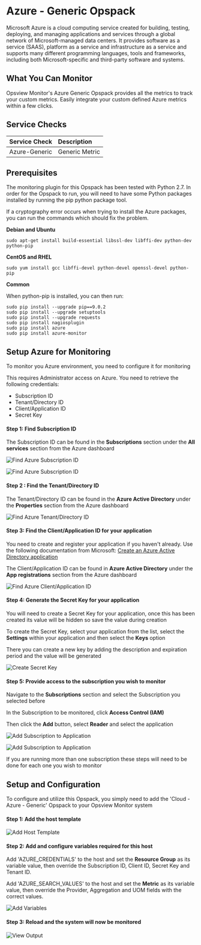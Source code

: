 
# Azure - Generic Opspack

Microsoft Azure is a cloud computing service created for building, testing, deploying, and managing applications and services through a global network of Microsoft-managed data centers. It provides software as a service (SAAS), platform as a service and infrastructure as a service and supports many different programming languages, tools and frameworks, including both Microsoft-specific and third-party software and systems.

## What You Can Monitor

Opsview Monitor's Azure Generic Opspack provides all the metrics to track your custom metrics. Easily integrate your custom defined Azure metrics within a few clicks.


## Service Checks

| Service Check | Description |
|:------------- |:----------- |
|Azure-Generic | Generic Metric |

## Prerequisites

The monitoring plugin for this Opspack has been tested with Python 2.7. In order for the Opspack to run, you will need to have some Python packages installed by running the pip python package tool.

If a cryptography error occurs when trying to install the Azure packages, you can run the commands which should fix the problem.

**Debian and Ubuntu**

```sudo apt-get install build-essential libssl-dev libffi-dev python-dev python-pip```

**CentOS and RHEL**

```sudo yum install gcc libffi-devel python-devel openssl-devel python-pip```

**Common**

When python-pip is installed, you can then run:
```
sudo pip install --upgrade pip==9.0.2
sudo pip install --upgrade setuptools
sudo pip install --upgrade requests
sudo pip install nagiosplugin
sudo pip install azure
sudo pip install azure-monitor
```

## Setup Azure for Monitoring

To monitor you Azure environment, you need to configure it for monitoring

This requires Administrator access on Azure. You need to retrieve the following credentials:

* Subscription ID
* Tenant/Directory ID
* Client/Application ID
* Secret Key

#### Step 1: Find Subscription ID

The Subscription ID can be found in the **Subscriptions** section under the **All services** section from the Azure dashboard

![Find Azure Subscription ID](/docs/img/azure_find_subscription_id_1.jpg?raw=true)

![Find Azure Subscription ID](/docs/img/azure_find_subscription_id_2.jpg?raw=true)

#### Step 2 : Find the Tenant/Directory ID

The Tenant/Directory ID can be found in the **Azure Active Directory** under the **Properties** section from the Azure dashboard

![Find Azure Tenant/Directory ID](/docs/img/azure_find_directory_id.png?raw=true)

#### Step 3: Find the Client/Application ID for your application

You need to create and register your application if you haven't already. Use the following documentation from Microsoft: [Create an Azure Active Directory application](
https://docs.microsoft.com/en-us/azure/azure-resource-manager/resource-group-create-service-principal-portal#create-an-azure-active-directory-application)

The Client/Application ID can be found in **Azure Active Directory** under the **App registrations** section from the Azure dashboard

![Find Azure Client/Application ID](/docs/img/azure_find_application_id.png?raw=true)

#### Step 4: Generate the Secret Key for your application

You will need to create a Secret Key for your application, once this has been created its value will be hidden so save the value during creation

To create the Secret Key, select your application from the list, select the **Settings** within your application and then select the **Keys** option

There you can create a new key by adding the description and expiration period and the value will be generated

![Create Secret Key](/docs/img/azure_create_secret_key.png?raw=true)

#### Step 5: Provide access to the subscription you wish to monitor

Navigate to the **Subscriptions** section and select the Subscription you selected before

In the Subscription to be monitored, click **Access Control (IAM)**

Then click the **Add** button, select **Reader** and select the application

![Add Subscription to Application](/docs/img/azure_add_subscription_1.png?raw=true)

![Add Subscription to Application](/docs/img/azure_add_subscription_2.png?raw=true)

If you are running more than one subscription these steps will need to be done for each one you wish to monitor

## Setup and Configuration

To configure and utilize this Opspack, you simply need to add the 'Cloud - Azure - Generic' Opspack to your Opsview Monitor system

#### Step 1: Add the host template

![Add Host Template](/docs/img/host-template.png?raw=true)

#### Step 2: Add and configure variables required for this host

Add 'AZURE_CREDENTIALS' to the host and set the **Resource Group** as its variable value, then override the Subscription ID, Client ID, Secret Key and Tenant ID.

Add 'AZURE_SEARCH_VALUES' to the host and set the **Metric** as its variable value, then override the Provider, Aggregation and UOM fields with the correct values.

![Add Variables](/docs/img/variable.png?raw=true)

#### Step 3: Reload and the system will now be monitored

![View Output](/docs/img/output.png?raw=true)
